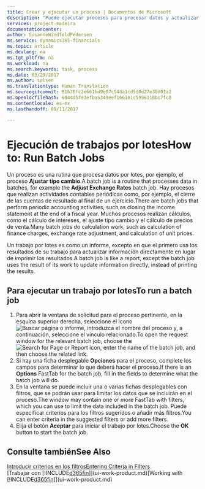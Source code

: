 ```yaml
---
title: Crear y ejecutar un proceso | Documentos de Microsoft
description: "Puede ejecutar procesos para procesar datos y actualizar la información, por ejemplo, para actividades contables periódicas o para cálculos."
services: project-madeira
documentationcenter: 
author: SusanneWindfeldPedersen
ms.service: dynamics365-financials
ms.topic: article
ms.devlang: na
ms.tgt_pltfrm: na
ms.workload: na
ms.search.keywords: task, process
ms.date: 03/29/2017
ms.author: solsen
ms.translationtype: Human Translation
ms.sourcegitcommit: 81636fc2e661bd9b07c54da1cd5d0d27e30d01a2
ms.openlocfilehash: 6844d5fe3efba5349eef166161c5956116bc7fc0
ms.contentlocale: es-mx
ms.lasthandoff: 09/11/2017

---
```

# <a name="how-to-run-batch-jobs"></a><span data-ttu-id="df756-103">Ejecución de trabajos por lotes</span><span class="sxs-lookup"><span data-stu-id="df756-103">How to: Run Batch Jobs</span></span>
<span data-ttu-id="df756-104">Un proceso es una rutina que procesa datos por lotes, por ejemplo, el proceso **Ajustar tipo cambio**.</span><span class="sxs-lookup"><span data-stu-id="df756-104">A batch job is a routine that processes data in batches, for example the **Adjust Exchange Rates** batch job.</span></span> <span data-ttu-id="df756-105">Hay procesos que realizan actividades contables periódicas como, por ejemplo, el cierre de las cuentas de resultado al final de un ejercicio.</span><span class="sxs-lookup"><span data-stu-id="df756-105">There are batch jobs that perform periodic accounting activities, such as closing the income statement at the end of a fiscal year.</span></span> <span data-ttu-id="df756-106">Muchos procesos realizan cálculos, como el cálculo de intereses, el ajuste tipo cambio y el cálculo de precios de venta.</span><span class="sxs-lookup"><span data-stu-id="df756-106">Many batch jobs do calculation work, such as calculation of finance charges, exchange rate adjustment, and calculation of unit prices.</span></span>

<span data-ttu-id="df756-107">Un trabajo por lotes es como un informe, excepto en que el primero usa los resultados de su trabajo para actualizar información directamente en lugar de imprimir los resultados.</span><span class="sxs-lookup"><span data-stu-id="df756-107">A batch job is like a report, except the batch job uses the result of its work to update information directly, instead of printing the results.</span></span>

## <a name="to-run-a-batch-job"></a><span data-ttu-id="df756-108">Para ejecutar un trabajo por lotes</span><span class="sxs-lookup"><span data-stu-id="df756-108">To run a batch job</span></span>
1. <span data-ttu-id="df756-109">Para abrir la ventana de solicitud para el proceso pertinente, en la esquina superior derecha, seleccione el icono ![Buscar página o informe](media/ui-search/search_small.png "icono Buscar página o informe"), introduzca el nombre del proceso y, a continuación, seleccione el vínculo relacionado.</span><span class="sxs-lookup"><span data-stu-id="df756-109">To open the request window for the relevant batch job, choose the ![Search for Page or Report](media/ui-search/search_small.png "Search for Page or Report icon") icon, enter the name of the batch job, and then choose the related link.</span></span>
2. <span data-ttu-id="df756-110">Si hay una ficha desplegable **Opciones** para el proceso, complete los campos para determinar lo que deberá hacer el proceso.</span><span class="sxs-lookup"><span data-stu-id="df756-110">If there is an **Options** FastTab for the batch job, fill in the fields to determine what the batch job will do.</span></span>
3. <span data-ttu-id="df756-111">En la ventana se puede incluir una o varias fichas desplegables con filtros, que se podrán usar para limitar los datos que se incluirán en el proceso.</span><span class="sxs-lookup"><span data-stu-id="df756-111">The window may contain one or more FastTab with filters, which you can use to limit the data included in the batch job.</span></span> <span data-ttu-id="df756-112">Puede especificar criterios para los filtros sugeridos o añadir más filtros.</span><span class="sxs-lookup"><span data-stu-id="df756-112">You can enter criteria in the suggested filters or add more filters.</span></span>
4. <span data-ttu-id="df756-113">Elija el botón **Aceptar** para iniciar el trabajo por lotes.</span><span class="sxs-lookup"><span data-stu-id="df756-113">Choose the **OK** button to start the batch job.</span></span>

## <a name="see-also"></a><span data-ttu-id="df756-114">Consulte también</span><span class="sxs-lookup"><span data-stu-id="df756-114">See Also</span></span>
[<span data-ttu-id="df756-115">Introducir criterios en los filtros</span><span class="sxs-lookup"><span data-stu-id="df756-115">Entering Criteria in Filters</span></span>](ui-enter-criteria-filters.md)  
<span data-ttu-id="df756-116">[Trabajar con [!INCLUDE[d365fin](includes/d365fin_md.md)]](ui-work-product.md)</span><span class="sxs-lookup"><span data-stu-id="df756-116">[Working with [!INCLUDE[d365fin](includes/d365fin_md.md)]](ui-work-product.md)</span></span>

